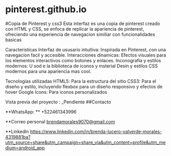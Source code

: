 # pinterest.github.io


#Copia de Pinterest y css3 Esta interfaz es una copia de pinterest creado con HTML y CSS, se enfoca de replicar la apariencia de pinterest, ofreciendo una experiencia de navegacion similiar con funcionalidades basicas

Caracteristicas
Interfaz de ususario intuitiva: Inspirada en Pinterest, con una navegacion facil y accesible. Interacciones dinamicas: Efectos visuales para los elementos interactivos como botones y enlaces. Inconografia y estilos modernos: U sod e la biblioteca de iconos y msterial Desin y estilos CSS modernos para una apariencia mas cool.

Tecnologias utilizadas
HTML5: Para la estructura del sitio CSS3: Para el diseño y estilo, incluyendo flexbox para un diseño responsivo y efectos de hover Google Icons: Para iconos personalizados

Vista previa del proyecto : _Pendiente
##Contacto

**WhatsApp: ** +522461343996

**Correo personal brendamorales9070@gmail.com

**Linkedln https://www.linkedin.com/in/brenda-lucero-valverde-morales-4319881ba?utm_source=share&utm_campaign=share_via&utm_content=profile&utm_medium=android_app
